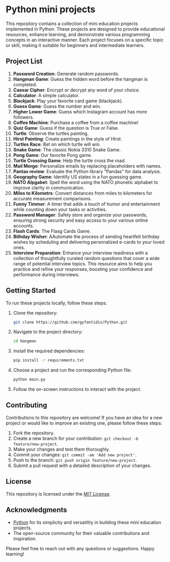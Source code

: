  # Python mini projects

This repository contains a collection of mini education projects implemented in Python. These projects are designed to provide educational resources, enhance learning, and demonstrate various programming concepts in an interactive manner. Each project focuses on a specific topic or skill, making it suitable for beginners and intermediate learners.

## Project List

1. **Password Creation**: Generate random passwords.
2. **Hangman Game**: Guess the hidden word before the hangman is completed.
3. **Caesar Cipher**: Encrypt or decrypt any word of your choice.
4. **Calculator**: A simple calculator.
5. **Blackjack**: Play your favorite card game (blackjack).
6. **Guess Game**: Guess the number and win.
7. **Higher Lower Game**: Guess which Instagram account has more followers.
8. **Coffee Machine**: Purchase a coffee from a coffee machine!
9. **Quiz Game**: Guess if the question is True or False.
10. **Turtle**: Observe the turtles painting.
11. **Hirst Painting**: Create paintings in the style of Hirst.
12. **Turtles Race**: Bet on which turtle will win.
13. **Snake Game**: The classic Nokia 3310 Snake Game.
14. **Pong Game**: Our favorite Pong game.
15. **Turtle Crossing Game**: Help the turtle cross the road.
16. **Mail Merge**: Personalize emails by replacing placeholders with names.
17. **Pantas review**: Evaluate the Python library "Pandas" for data analysis.
18. **Geography Game**: Identify US states in a fun guessing game.
19. **NATO Alpgabet**: Spell the word using the NATO phonetic alphabet to improve clarity in communication.
20. **Miles to Kilometrs**: Convert distances from miles to kilometers for accurate measurement comparisons.
21. **Funny Timmer**: A timer that adds a touch of humor and entertainment while counting down your tasks or activities.
22. **Password Manager**: Safely store and organize your passwords, ensuring strong security and easy access to your various online accounts.
23. **Flash Cards**: The Flasg Cards Game.
24. **Bithday Wisher**: AAutomate the process of sending heartfelt birthday wishes by scheduling and delivering personalized e-cards to your loved ones.
25. **Interview Preparation**: Enhance your interview readiness with a collection of thoughtfully curated random questions that cover a wide range of potential interview topics. This resource aims to help you practice and refine your responses, boosting your confidence and performance during interviews.



## Getting Started

To run these projects locally, follow these steps:

1. Clone the repository:

   ```bash
   git clone https://github.com/gyfantidis/Python.git
   ```

2. Navigate to the project directory:

   ```bash
   cd Hangman
   ```

3. Install the required dependencies:

   ```bash
   pip install -r requirements.txt
   ```

4. Choose a project and run the corresponding Python file:

   ```bash
   python main.py
   ```

5. Follow the on-screen instructions to interact with the project.

## Contributing

Contributions to this repository are welcome! If you have an idea for a new project or would like to improve an existing one, please follow these steps:

1. Fork the repository.
2. Create a new branch for your contribution: `git checkout -b feature/new-project`.
3. Make your changes and test them thoroughly.
4. Commit your changes: `git commit -am 'Add new project'`.
5. Push to the branch: `git push origin feature/new-project`.
6. Submit a pull request with a detailed description of your changes.

## License

This repository is licensed under the [MIT License](LICENSE).

## Acknowledgments

- [Python](https://www.python.org/) for its simplicity and versatility in building these mini education projects.
- The open-source community for their valuable contributions and inspiration.

Please feel free to reach out with any questions or suggestions. Happy learning!

